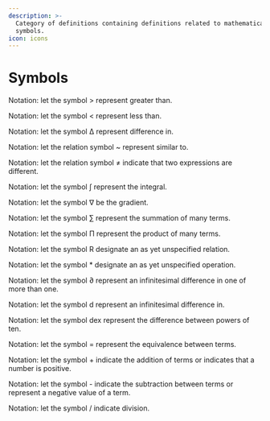 ```yaml
---
description: >-
  Category of definitions containing definitions related to mathematical
  symbols.
icon: icons
---
```


# Symbols

Notation: let the symbol > represent greater than.

Notation: let the symbol < represent less than.

Notation: let the symbol Δ represent difference in.

Notation: let the relation symbol \~ represent similar to.

Notation: let the relation symbol ≠ indicate that two expressions are different.

Notation: let the symbol ∫ represent the integral.

Notation: let the symbol ∇ be the gradient.

Notation: let the symbol ∑ represent the summation of many terms.

Notation: let the symbol Π represent the product of many terms.

Notation: let the symbol R designate an as yet unspecified relation.

Notation: let the symbol \* designate an as yet unspecified operation.

Notation: let the symbol ∂ represent an infinitesimal difference in one of more than one.

Notation: let the symbol d represent an infinitesimal difference in.

Notation: let the symbol dex represent the difference between powers of ten.

Notation: let the symbol = represent the equivalence between terms.

Notation: let the symbol + indicate the addition of terms or indicates that a number is positive.

Notation: let the symbol - indicate the subtraction between terms or represent a negative value of a term.

Notation: let the symbol / indicate division.
